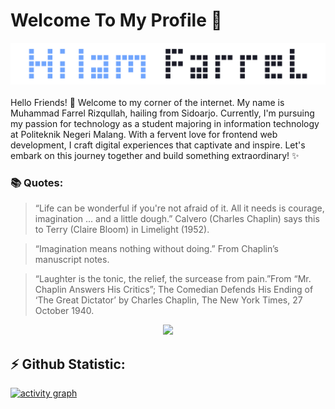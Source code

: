 # Welcome To My Profile 👋

<div align="center">
  <img src="https://github.com/muhamadfarrelrizqullah/muhamadfarrelrizqullah/blob/main/img/head.png" width="2000">
</div>

<br>
Hello Friends! 🌟 Welcome to my corner of the internet. My name is Muhammad Farrel Rizqullah, hailing from Sidoarjo. Currently, I'm pursuing my passion for technology as a student majoring in information technology at Politeknik Negeri Malang. With a fervent love for frontend web development, I craft digital experiences that captivate and inspire. Let's embark on this journey together and build something extraordinary! ✨

### 📚 Quotes:

> “Life can be wonderful if you're not afraid of it. All it needs is courage, imagination ... and a little dough.” Calvero (Charles Chaplin) says this to Terry (Claire Bloom) in Limelight (1952).

> “Imagination means nothing without doing.” From Chaplin’s manuscript notes.

> “Laughter is the tonic, the relief, the surcease from pain.”From “Mr. Chaplin Answers His Critics”; The Comedian Defends His Ending of ‘The Great Dictator’ by Charles Chaplin, The New York Times, 27 October 1940.

<div align="center">
  <img src="https://media.giphy.com/media/3ohuAeNbhmgmsRLLCU/giphy.gif" width="900">
</div>



## ⚡️ Github Statistic:

[![activity graph](https://github-readme-activity-graph.vercel.app/graph?username=muhamadfarrelrizqullah&theme=tokyo-night&custom_title=Farrel%20Activity%20Graph&hide_border=true)](https://github.com/ashutosh00710/github-readme-activity-graph)



